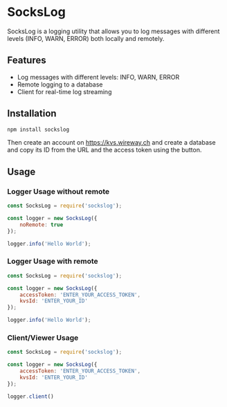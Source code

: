 # SocksLog

SocksLog is a logging utility that allows you to log messages with different levels (INFO, WARN, ERROR) both locally and remotely.

## Features

- Log messages with different levels: INFO, WARN, ERROR
- Remote logging to a database
- Client for real-time log streaming

## Installation
```bash
npm install sockslog
```

Then create an account on https://kvs.wireway.ch and create a database and copy its ID from the URL and the access token using the button.


## Usage

### Logger Usage without remote
```js
const SocksLog = require('sockslog');

const logger = new SocksLog({
    noRemote: true
});

logger.info('Hello World');
```

### Logger Usage with remote
```js
const SocksLog = require('sockslog');

const logger = new SocksLog({
    accessToken: 'ENTER_YOUR_ACCESS_TOKEN',
    kvsId: 'ENTER_YOUR_ID'
});

logger.info('Hello World');
```

### Client/Viewer Usage
```js
const SocksLog = require('sockslog');

const logger = new SocksLog({
    accessToken: 'ENTER_YOUR_ACCESS_TOKEN',
    kvsId: 'ENTER_YOUR_ID'
});

logger.client()
```